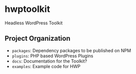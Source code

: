 # hwptoolkit
Headless WordPress Toolkit

## Project Organization
- `packages`: Dependency packages to be published on NPM
- `plugins`: PHP based WordPress Plugins
- `docs`: Documentation for the Toolkit?
- `examples`: Example code for HWP